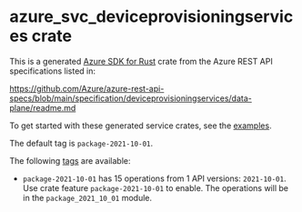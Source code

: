 # azure_svc_deviceprovisioningservices crate

This is a generated [Azure SDK for Rust](https://github.com/Azure/azure-sdk-for-rust) crate from the Azure REST API specifications listed in:

https://github.com/Azure/azure-rest-api-specs/blob/main/specification/deviceprovisioningservices/data-plane/readme.md

To get started with these generated service crates, see the [examples](https://github.com/Azure/azure-sdk-for-rust/blob/main/services/README.md#examples).

The default tag is `package-2021-10-01`.

The following [tags](https://github.com/Azure/azure-sdk-for-rust/blob/main/services/tags.md) are available:

- `package-2021-10-01` has 15 operations from 1 API versions: `2021-10-01`. Use crate feature `package-2021-10-01` to enable. The operations will be in the `package_2021_10_01` module.